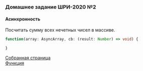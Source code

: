 ### Домашнее задание ШРИ-2020 №2
#### Асинхронность

Посчитать сумму всех нечетных чисел в массиве.
```ts
function(array: AsyncArray, cb: (result: Number) => void) {

}
```
[Собранная страница](./result.html) <br />
[Функция](./function.js)